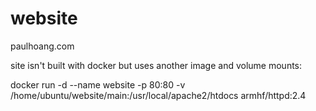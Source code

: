# website
paulhoang.com

site isn't built with docker but uses another image and volume mounts:

docker run -d --name website -p 80:80 -v /home/ubuntu/website/main:/usr/local/apache2/htdocs armhf/httpd:2.4
